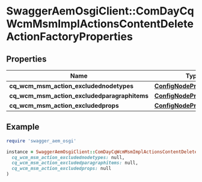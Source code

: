 # SwaggerAemOsgiClient::ComDayCqWcmMsmImplActionsContentDeleteActionFactoryProperties

## Properties

| Name | Type | Description | Notes |
| ---- | ---- | ----------- | ----- |
| **cq_wcm_msm_action_excludednodetypes** | [**ConfigNodePropertyArray**](ConfigNodePropertyArray.md) |  | [optional] |
| **cq_wcm_msm_action_excludedparagraphitems** | [**ConfigNodePropertyArray**](ConfigNodePropertyArray.md) |  | [optional] |
| **cq_wcm_msm_action_excludedprops** | [**ConfigNodePropertyArray**](ConfigNodePropertyArray.md) |  | [optional] |

## Example

```ruby
require 'swagger_aem_osgi'

instance = SwaggerAemOsgiClient::ComDayCqWcmMsmImplActionsContentDeleteActionFactoryProperties.new(
  cq_wcm_msm_action_excludednodetypes: null,
  cq_wcm_msm_action_excludedparagraphitems: null,
  cq_wcm_msm_action_excludedprops: null
)
```

